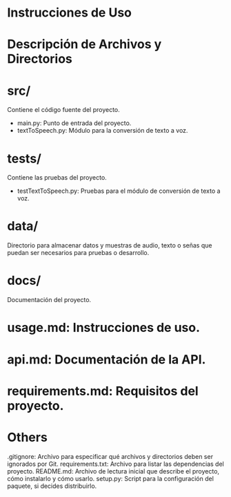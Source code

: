 # Instrucciones de Uso
# Descripción de Archivos y Directorios
# src/
Contiene el código fuente del proyecto.
- main.py: Punto de entrada del proyecto.
- textToSpeech.py: Módulo para la conversión de texto a voz.
<!-- 
- speechToText.py: Módulo para la conversión de voz a texto.
- textToSigns.py: Módulo para la conversión de texto a señas.
- voice_toSigns.py: Módulo para la conversión de voz a señas.
- utils.py: Funciones utilitarias que pueden ser usadas en diferentes partes del proyecto.
__init__.py: Indica que el directorio es un paquete Python.
-->
# tests/
Contiene las pruebas del proyecto.
- testTextToSpeech.py: Pruebas para el módulo de conversión de texto a voz.
<!--
- testSpeechToText.py: Pruebas para el módulo de conversión de voz a texto.
- testTextToSigns.py: Pruebas para el módulo de conversión de texto a señas.
- testVoiceToSigns.py: Pruebas para el módulo de conversión de voz a señas.
- testUtils.py: Pruebas para las funciones utilitarias.
__init__.py: Indica que el directorio es un paquete Python. 
-->
# data/
Directorio para almacenar datos y muestras de audio, texto o señas que puedan ser necesarios para pruebas o desarrollo.
<!-- # samples/ Subdirectorio para archivos de muestra. -->
# docs/
Documentación del proyecto.
# usage.md: Instrucciones de uso.
# api.md: Documentación de la API.
# requirements.md: Requisitos del proyecto.
# Others
.gitignore: Archivo para especificar qué archivos y directorios deben ser ignorados por Git.
requirements.txt: Archivo para listar las dependencias del proyecto.
README.md: Archivo de lectura inicial que describe el proyecto, cómo instalarlo y cómo usarlo.
setup.py: Script para la configuración del paquete, si decides distribuirlo.